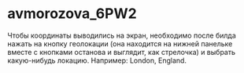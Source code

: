 # avmorozova_6PW2

Чтобы координаты выводились на экран, необходимо после билда нажать на кнопку геолокации 
(она находится на нижней панельке вместе с кнопками останова и выглядит, как стрелочка) и выбрать какую-нибудь локацию.
Например: London, England.
